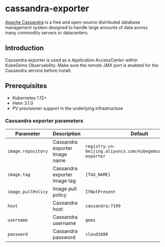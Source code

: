 # cassandra-exporter

[Apache Cassandra](https://cassandra.apache.org) is a free and open-source distributed database management system designed to handle large amounts of data across many commodity servers or datacenters.

## Introduction

Cassandra exporter is used as a Application AccessCenter within KubeGems Observability. Make sure the remote JMX port is enabled for the Cassandra service before install. 

## Prerequisites

- Kubernetes 1.12+
- Helm 3.1.0
- PV provisioner support in the underlying infrastructure

### Cassandra exporter parameters

| Parameter                     | Description                                                                                                                                         | Default                                                 |
|-------------------------------|-----------------------------------------------------------------------------------------------------------------------------------------------------|---------------------------------------------------------|
| `image.repository`            | Cassandra exporter Image name                                                                                                                                | `registry.cn-beijing.aliyuncs.com/kubegemsapp/cassandra-exporter`                                     |
| `image.tag`                   | Cassandra exporter Image tag                                                                                                                                 | `{TAG_NAME}`                                            |
| `image.pullPolicy`            | Image pull policy                                                                                                                                   | `IfNotPresent`                                          |
| `host`            | Cassandra host | `cassandra:7199`                                          |
| `username`            | Cassandra username | `gems`                                          |
| `password`            | Cassandra password| `cloud1688`                                          |